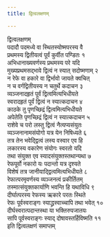 ```yaml
---
title: द्वित्वलक्षणम्

---
```

द्वित्वलक्षणम्  
पदादौ पदमध्ये वा स्थितस्योष्मपरस्य वै  
प्रथमस्य द्वितीयत्वं पूर्वं कुर्वीत पण्डितः १  
अभिधानाख्यवर्णस्य प्रथमस्य परे यदि  
मुख्यप्रथमसद्भावे द्वित्वं न स्यात् सदोष्मणाम् २  
न रेफे वा हकारे वा द्विर्भावो जायते क्वचित्  
न च वर्गद्वितीयस्य न चतुर्थे कदाचन ३  
व्यञ्जनादहृतं पूर्वं द्वित्वमित्यभिधीयते  
स्वरादहृतं पूर्वं द्वित्वं न स्यात्कदाचन ४  
काठके तु पृणच्छिद्रं द्वित्वमित्यभिधीयते  
अपेतेति पृणच्छिद्रं द्वित्वं न स्यात्कदाचन ५  
राशेवे च परो लस्तु द्वित्वं नैत्यप्यसंयुतः  
व्यञ्जनानामसंयोगो यत्र येन निषिध्यते ६  
तत्र तेन भवेद्द्वित्वं लस्य वस्वार एव हि  
लकारस्य वकारेण संयोगः स्वरतो यदि  
तथा संयुक्त एव स्यादसंयुक्तस्तथान्यथा ७  
रेफपूर्वो नकारो यः पदान्तो यत्र दृश्यते  
विशेषं तत्र जानीयाद्द्वित्वमित्यभिधीयते ८  
रेफात्परमृवर्णस्य व्यञ्जनत्वं प्रकीर्तितम्  
तस्मात्संयुक्तकार्याणि भवन्ति हि यथाविधि ९  
दीर्घात्परस्य रेफस्य ऋकारे परतः स्थिते  
रेफः पूर्वस्वराङ्गः स्याद्ध्रस्वाच्चापि तथा भवेत् १०  
दीर्घस्वरात्पदान्तस्था या भक्तिरुपजातयः  
सापि पूर्वस्वराङ्गः स्याद् दोषावस्तर्हिविष्मति ११  
                                  इति द्वित्वलक्षणं समाप्तम्